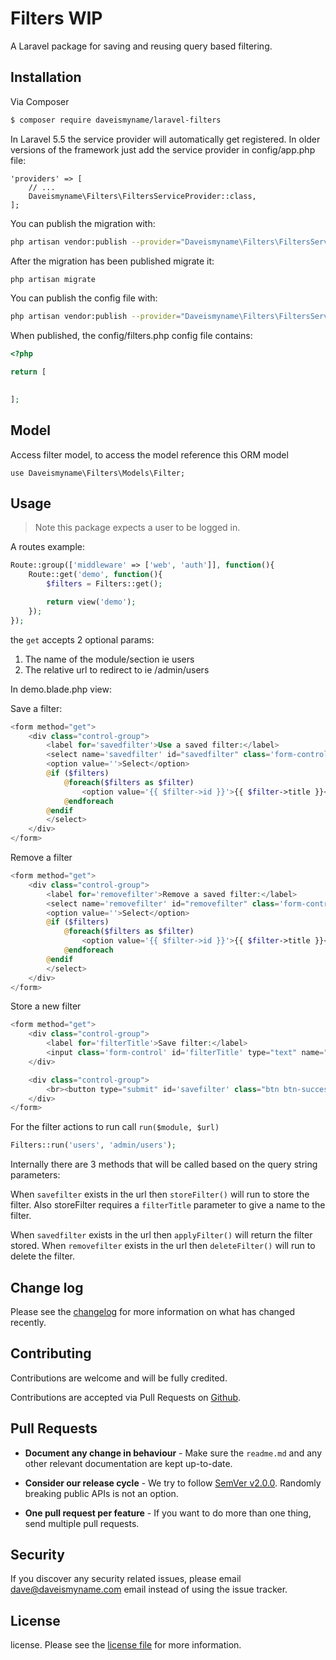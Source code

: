 
# Filters WIP

A Laravel package for saving and reusing query based filtering.

## Installation

Via Composer

``` bash
$ composer require daveismyname/laravel-filters
```

In Laravel 5.5 the service provider will automatically get registered. In older versions of the framework just add the service provider in config/app.php file:

```
'providers' => [
    // ...
    Daveismyname\Filters\FiltersServiceProvider::class,
];
```

You can publish the migration with:

```bash
php artisan vendor:publish --provider="Daveismyname\Filters\FiltersServiceProvider" --tag="migrations"
```

After the migration has been published migrate it:

```bash
php artisan migrate
```

You can publish the config file with:

```bash
php artisan vendor:publish --provider="Daveismyname\Filters\FiltersServiceProvider" --tag="config"
```

When published, the config/filters.php config file contains:

```php
<?php

return [

    
];
```

## Model

Access filter model, to access the model reference this ORM model

```
use Daveismyname\Filters\Models\Filter;
```


## Usage

>Note this package expects a user to be logged in.

A routes example:

```php
Route::group(['middleware' => ['web', 'auth']], function(){
    Route::get('demo', function(){
        $filters = Filters::get();

        return view('demo');
    });
});
```

the `get` accepts 2 optional params:
1) The name of the module/section ie users
2) The relative url to redirect to ie /admin/users

In demo.blade.php view:

Save a filter:
```php
<form method="get">
    <div class="control-group">
        <label for='savedfilter'>Use a saved filter:</label>
        <select name='savedfilter' id="savedfilter" class='form-control' onchange="this.form.submit()">
        <option value=''>Select</option>
        @if ($filters)
            @foreach($filters as $filter)
                <option value='{{ $filter->id }}'>{{ $filter->title }}</option>
            @endforeach
        @endif
        </select>
    </div>
</form>
```

Remove a filter
```php
<form method="get">
    <div class="control-group">
        <label for='removefilter'>Remove a saved filter:</label>
        <select name='removefilter' id="removefilter" class='form-control' onchange="this.form.submit()">
        <option value=''>Select</option>
        @if ($filters)
            @foreach($filters as $filter)
                <option value='{{ $filter->id }}'>{{ $filter->title }}</option>
            @endforeach
        @endif
        </select>
    </div>
</form>
```

Store a new filter
```php
<form method="get">
    <div class="control-group">
        <label for='filterTitle'>Save filter:</label>
        <input class='form-control' id='filterTitle' type="text" name="filterTitle" value="" />
    </div>

    <div class="control-group">
        <br><button type="submit" id='savefilter' class="btn btn-success" name="savefilter"><i class="fa fa-check"></i> Save Filter</button>
    </div>
</form>
```

For the filter actions to run call `run($module, $url)` 
```php
Filters::run('users', 'admin/users');
```

Internally there are 3 methods that will be called based on the query string parameters:

When `savefilter` exists in the url then `storeFilter()` will run to store the filter.
Also storeFilter requires a `filterTitle` parameter to give a name to the filter.


When `savedfilter` exists in the url then `applyFilter()` will return the filter stored.
When `removefilter` exists in the url then `deleteFilter()` will run to delete the filter.

## Change log

Please see the [changelog](changelog.md) for more information on what has changed recently.


## Contributing

Contributions are welcome and will be fully credited.

Contributions are accepted via Pull Requests on [Github](https://github.com/daveismyname/laravel-filters).

## Pull Requests

- **Document any change in behaviour** - Make sure the `readme.md` and any other relevant documentation are kept up-to-date.

- **Consider our release cycle** - We try to follow [SemVer v2.0.0](http://semver.org/). Randomly breaking public APIs is not an option.

- **One pull request per feature** - If you want to do more than one thing, send multiple pull requests.

## Security

If you discover any security related issues, please email dave@daveismyname.com email instead of using the issue tracker.

## License

license. Please see the [license file](license.md) for more information.
